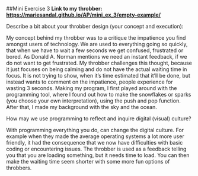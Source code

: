 ##Mini Exercise 3
**Link to my throbber: https://mariesandal.github.io/AP/mini_ex_3/empty-example/**


Describe a bit about your throbber design (your concept and execution):

My concept behind my throbber was to a critique the impatience you find amongst users of technology. We are used to everything going so quickly, that when we have to wait a few seconds we get confused, frustrated or bored.  As Donald A. Norman mentions we need an instant feedback, if we do not want to get frustrated. My throbber challenges this thought, because it just focuses on being calming and do not have the actual waiting time in focus. It is not trying to show, when it’s time estimated that it’ll be done, but instead wants to comment on the impatience, people experience for wasting 3 seconds. 
Making my program, I first played around with the programming tool, where I found out how to make the snowflakes or sparks (you choose your own interpretation), using the push and pop function. After that, I made my background with the sky and the ocean.

How may we use programming to reflect and inquire digital (visual) culture?

With programming everything you do, can change the digital culture. For example when they made the average operating systems a lot more user friendly, it had the consequence that we now have difficulties with basic coding or encountering issues. The throbber is used as a feedback telling you that you are loading something, but it needs time to load. You can then make the waiting time seem shorter with some more fun options of throbbers. 
